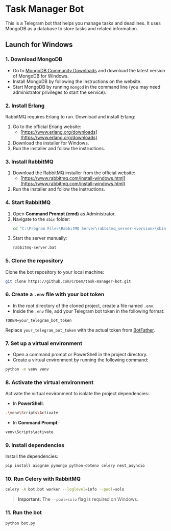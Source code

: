 # Task Manager Bot

This is a Telegram bot that helps you manage tasks and deadlines. It uses MongoDB as a database to store tasks and related information.

## Launch for Windows

### 1. Download MongoDB

- Go to [MongoDB Community Downloads](https://www.mongodb.com/try/download/community) and download the latest version of MongoDB for Windows.
- Install MongoDB by following the instructions on the website.
- Start MongoDB by running `mongod` in the command line (you may need administrator privileges to start the service).

### 2. Install Erlang
RabbitMQ requires Erlang to run. Download and install Erlang:
1. Go to the official Erlang website:
   - [https://www.erlang.org/downloads](https://www.erlang.org/downloads)
2. Download the installer for Windows.
3. Run the installer and follow the instructions.

### 3. Install RabbitMQ
1. Download the RabbitMQ installer from the official website:
   - [https://www.rabbitmq.com/install-windows.html](https://www.rabbitmq.com/install-windows.html)
2. Run the installer and follow the instructions.

### 4. Start RabbitMQ
1. Open **Command Prompt (cmd)** as Administrator.
2. Navigate to the `sbin` folder:
   ```sh
   cd "C:\Program Files\RabbitMQ Server\rabbitmq_server-<version>\sbin"
   ```
3. Start the server manually:
   ```sh
   rabbitmq-server.bat
   ```

### 5. Clone the repository

Clone the bot repository to your local machine:
```bash
git clone https://github.com/CrDem/task-manager-bot.git
```

### 6. Create a `.env` file with your bot token

- In the root directory of the cloned project, create a file named `.env`.
- Inside the `.env` file, add your Telegram bot token in the following format:
```env
TOKEN=your_telegram_bot_token
```
Replace `your_telegram_bot_token` with the actual token from [BotFather](https://core.telegram.org/bots#botfather).

### 7. Set up a virtual environment

- Open a command prompt or PowerShell in the project directory.
- Create a virtual environment by running the following command:
```bash
python -m venv venv
```

### 8. Activate the virtual environment

Activate the virtual environment to isolate the project dependencies:
- In **PowerShell**:
```bash
.\venv\Scripts\Activate
```
- In **Command Prompt**:
```bash
venv\Scripts\activate
```

### 9. Install dependencies
Install the dependencies:
```bash
pip install aiogram pymongo python-dotenv celery nest_asyncio
```

### 10. Run Celery with RabbitMQ
```bash
celery -A bot.bot worker --loglevel=info --pool=solo
```

> **Important:** The `--pool=solo` flag is required on Windows.

### 11. Run the bot
```bash
python bot.py
```
